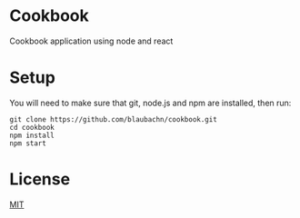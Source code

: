 # Cookbook

Cookbook application using node and react

# Setup

You will need to make sure that git, node.js and npm are installed, then run:

```
git clone https://github.com/blaubachn/cookbook.git
cd cookbook
npm install
npm start
```

# License

[MIT](https://github.com/blaubachn/cookbook/blob/master/LICENSE)
